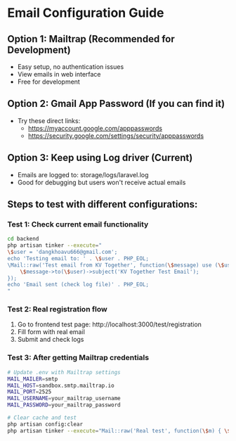 # Email Configuration Guide

## Option 1: Mailtrap (Recommended for Development)
- Easy setup, no authentication issues
- View emails in web interface
- Free for development

## Option 2: Gmail App Password (If you can find it)
- Try these direct links:
  - https://myaccount.google.com/apppasswords
  - https://security.google.com/settings/security/apppasswords

## Option 3: Keep using Log driver (Current)
- Emails are logged to: storage/logs/laravel.log
- Good for debugging but users won't receive actual emails

## Steps to test with different configurations:

### Test 1: Check current email functionality
```bash
cd backend
php artisan tinker --execute="
\$user = 'dangkhoavu666@gmail.com';
echo 'Testing email to: ' . \$user . PHP_EOL;
\Mail::raw('Test email from KV Together', function(\$message) use (\$user) {
    \$message->to(\$user)->subject('KV Together Test Email');
});
echo 'Email sent (check log file)' . PHP_EOL;
"
```

### Test 2: Real registration flow
1. Go to frontend test page: http://localhost:3000/test/registration
2. Fill form with real email
3. Submit and check logs

### Test 3: After getting Mailtrap credentials
```bash
# Update .env with Mailtrap settings
MAIL_MAILER=smtp
MAIL_HOST=sandbox.smtp.mailtrap.io
MAIL_PORT=2525
MAIL_USERNAME=your_mailtrap_username
MAIL_PASSWORD=your_mailtrap_password

# Clear cache and test
php artisan config:clear
php artisan tinker --execute="Mail::raw('Real test', function(\$m) { \$m->to('test@example.com')->subject('Mailtrap Test'); }); echo 'Sent to Mailtrap!';"
```
